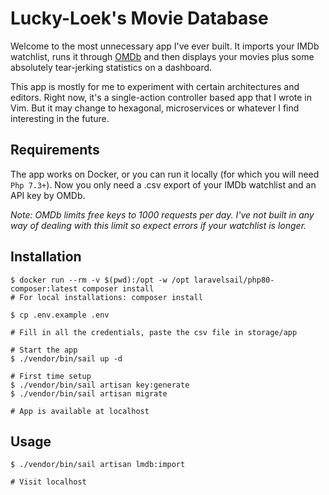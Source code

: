 # Lucky-Loek's Movie Database

Welcome to the most unnecessary app I've ever built. It imports your IMDb watchlist, runs it through [OMDb](https://www.omdbapi.com/) and then displays your movies plus some absolutely tear-jerking statistics on a dashboard.

This app is mostly for me to experiment with certain architectures and editors. Right now, it's a single-action controller based app that I wrote in Vim. But it may change to hexagonal, microservices or whatever I find interesting in the future.

## Requirements

The app works on Docker, or you can run it locally (for which you will need `Php 7.3+`). Now you only need a .csv export of your IMDb watchlist and an API key by OMDb.

*Note: OMDb limits free keys to 1000 requests per day. I've not built in any way of dealing with this limit so expect errors if your watchlist is longer.*

## Installation

```shell
$ docker run --rm -v $(pwd):/opt -w /opt laravelsail/php80-composer:latest composer install
# For local installations: composer install

$ cp .env.example .env

# Fill in all the credentials, paste the csv file in storage/app

# Start the app
$ ./vendor/bin/sail up -d

# First time setup
$ ./vendor/bin/sail artisan key:generate
$ ./vendor/bin/sail artisan migrate

# App is available at localhost
```

## Usage

```shell
$ ./vendor/bin/sail artisan lmdb:import

# Visit localhost
```
